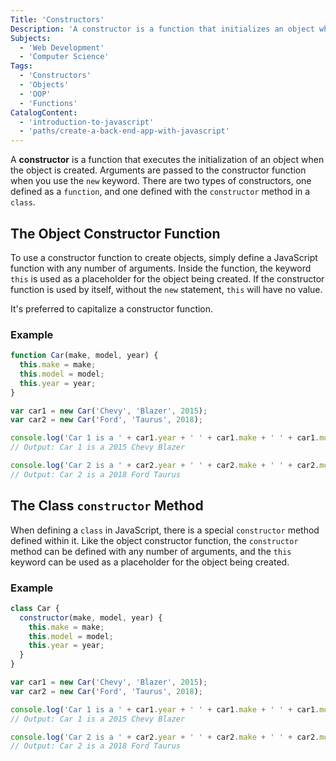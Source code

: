```yaml
---
Title: 'Constructors'
Description: 'A constructor is a function that initializes an object when the object is created.'
Subjects:
  - 'Web Development'
  - 'Computer Science'
Tags:
  - 'Constructors'
  - 'Objects'
  - 'OOP'
  - 'Functions'
CatalogContent:
  - 'introduction-to-javascript'
  - 'paths/create-a-back-end-app-with-javascript'
---
```


A **constructor** is a function that executes the initialization of an object when the object is created.
Arguments are passed to the constructor function when you use the `new` keyword. There are two types of constructors,
one defined as a `function`, and one defined with the `constructor` method in a `class`.

## The Object Constructor Function

To use a constructor function to create objects, simply define a JavaScript function with any number of arguments.
Inside the function, the keyword `this` is used as a placeholder for the object being created.
If the constructor function is used by itself, without the `new` statement, `this` will have no value.

It's preferred to capitalize a constructor function.

### Example

```js
function Car(make, model, year) {
  this.make = make;
  this.model = model;
  this.year = year;
}

var car1 = new Car('Chevy', 'Blazer', 2015);
var car2 = new Car('Ford', 'Taurus', 2018);

console.log('Car 1 is a ' + car1.year + ' ' + car1.make + ' ' + car1.model);
// Output: Car 1 is a 2015 Chevy Blazer

console.log('Car 2 is a ' + car2.year + ' ' + car2.make + ' ' + car2.model);
// Output: Car 2 is a 2018 Ford Taurus
```

## The Class `constructor` Method

When defining a `class` in JavaScript, there is a special `constructor` method defined within it.
Like the object constructor function, the `constructor` method can be defined with any number of arguments,
and the `this` keyword can be used as a placeholder for the object being created.

### Example

```js
class Car {
  constructor(make, model, year) {
    this.make = make;
    this.model = model;
    this.year = year;
  }
}

var car1 = new Car('Chevy', 'Blazer', 2015);
var car2 = new Car('Ford', 'Taurus', 2018);

console.log('Car 1 is a ' + car1.year + ' ' + car1.make + ' ' + car1.model);
// Output: Car 1 is a 2015 Chevy Blazer

console.log('Car 2 is a ' + car2.year + ' ' + car2.make + ' ' + car2.model);
// Output: Car 2 is a 2018 Ford Taurus
```
